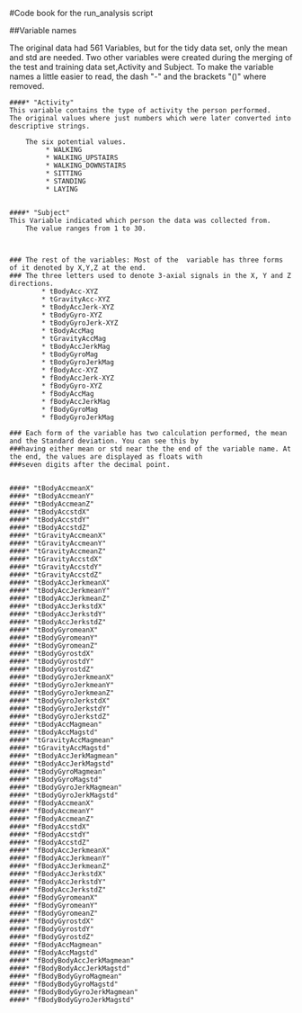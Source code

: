 #Code book for the run_analysis script


##Variable names

The original data had 561 Variables, but for the tidy data set, only the mean and std are needed.
Two other variables were created during the merging of the test and training data set,Activity and Subject.
To make the variable names a little easier to read, the dash "-"  and the brackets "()" where removed.

	####* "Activity"
	This variable contains the type of activity the person performed.
	The original values where just numbers which were later converted into descriptive strings.
	
		The six potential values.
			 * WALKING
			 * WALKING_UPSTAIRS
			 * WALKING_DOWNSTAIRS
			 * SITTING
			 * STANDING
			 * LAYING
	
	
	####* "Subject"
	This Variable indicated which person the data was collected from.
		The value ranges from 1 to 30.
	
	
	
	### The rest of the variables: Most of the  variable has three forms of it denoted by X,Y,Z at the end.
    ###	The three letters used to denote 3-axial signals in the X, Y and Z directions.
			* tBodyAcc-XYZ
			* tGravityAcc-XYZ
			* tBodyAccJerk-XYZ
			* tBodyGyro-XYZ
			* tBodyGyroJerk-XYZ
			* tBodyAccMag
			* tGravityAccMag
			* tBodyAccJerkMag
			* tBodyGyroMag
			* tBodyGyroJerkMag
			* fBodyAcc-XYZ
			* fBodyAccJerk-XYZ
			* fBodyGyro-XYZ
			* fBodyAccMag
			* fBodyAccJerkMag
			* fBodyGyroMag
			* fBodyGyroJerkMag

	### Each form of the variable has two calculation performed, the mean and the Standard deviation. You can see this by 
	###having either mean or std near the the end of the variable name. At the end, the values are displayed as floats with
	###seven digits after the decimal point.
	
	
	####* "tBodyAccmeanX"	
	####* "tBodyAccmeanY"
	####* "tBodyAccmeanZ"	
	####* "tBodyAccstdX"	
	####* "tBodyAccstdY"	
	####* "tBodyAccstdZ"	
	####* "tGravityAccmeanX"
	####* "tGravityAccmeanY"	
	####* "tGravityAccmeanZ"
	####* "tGravityAccstdX"	
	####* "tGravityAccstdY"	
	####* "tGravityAccstdZ"
	####* "tBodyAccJerkmeanX"
	####* "tBodyAccJerkmeanY"	
	####* "tBodyAccJerkmeanZ"	
	####* "tBodyAccJerkstdX"	
	####* "tBodyAccJerkstdY"	
	####* "tBodyAccJerkstdZ"	
	####* "tBodyGyromeanX"	
	####* "tBodyGyromeanY"	
	####* "tBodyGyromeanZ"	
	####* "tBodyGyrostdX"	
	####* "tBodyGyrostdY"	
	####* "tBodyGyrostdZ"	
	####* "tBodyGyroJerkmeanX"
	####* "tBodyGyroJerkmeanY"
	####* "tBodyGyroJerkmeanZ"
	####* "tBodyGyroJerkstdX"	
	####* "tBodyGyroJerkstdY"
	####* "tBodyGyroJerkstdZ"	
	####* "tBodyAccMagmean"	
	####* "tBodyAccMagstd"	
	####* "tGravityAccMagmean"
	####* "tGravityAccMagstd"	
	####* "tBodyAccJerkMagmean"
	####* "tBodyAccJerkMagstd"
	####* "tBodyGyroMagmean"	
	####* "tBodyGyroMagstd"	
	####* "tBodyGyroJerkMagmean"
	####* "tBodyGyroJerkMagstd"
	####* "fBodyAccmeanX"	
	####* "fBodyAccmeanY"	
	####* "fBodyAccmeanZ"	
	####* "fBodyAccstdX"	
	####* "fBodyAccstdY"	
	####* "fBodyAccstdZ"
	####* "fBodyAccJerkmeanX"
	####* "fBodyAccJerkmeanY"
	####* "fBodyAccJerkmeanZ"	
	####* "fBodyAccJerkstdX"	
	####* "fBodyAccJerkstdY"	
	####* "fBodyAccJerkstdZ"	
	####* "fBodyGyromeanX"	
	####* "fBodyGyromeanY"	
	####* "fBodyGyromeanZ"	
	####* "fBodyGyrostdX"	
	####* "fBodyGyrostdY"	
	####* "fBodyGyrostdZ"	
	####* "fBodyAccMagmean"	
	####* "fBodyAccMagstd"	
	####* "fBodyBodyAccJerkMagmean"
	####* "fBodyBodyAccJerkMagstd"	
	####* "fBodyBodyGyroMagmean"	
	####* "fBodyBodyGyroMagstd"	
	####* "fBodyBodyGyroJerkMagmean"
	####* "fBodyBodyGyroJerkMagstd"
